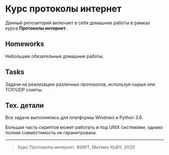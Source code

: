 # Курс протоколы интернет
Данный репозиторий включает в себя домашние работы в рамках курса __Протоколы интернет__.

## Homeworks
Небольшие обязательные домашние работы.

## Tasks
Задачи на реализацию различных протоколов, используя сырые или TCP/UDP сокеты.

## Тех. детали
Все задачи выполнялись для платформы Windows и Python 3.8.

Большая часть скриптов может работать и под UNIX системами, однако полная совместимость не гаранитрована.

---
>Курс Протоколы интернет, ФИИТ, Матмех УрФУ, 2020